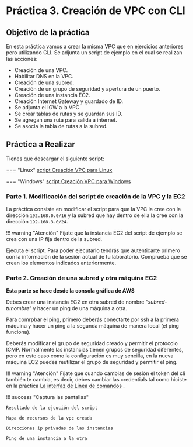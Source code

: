 # Práctica 3. Creación de VPC con CLI

## Objetivo de la práctica

En esta práctica vamos a crear la misma VPC que en ejercicios anteriores pero utilizando CLI. Se adjunta un script de ejemplo en el cual se realizan las acciones:

* Creación de una VPC.
* Habilitar DNS en la VPC.
* Creación de una subred.
* Creación de un grupo de seguridad y apertura de un puerto.
* Creación de una instancia EC2.
* Creación Internet Gateway y guardado de ID.
* Se adjunta el IGW a la VPC.
* Se crear tablas de rutas y se guardan sus ID.
* Se agregan una ruta para salida a internet.
* Se asocia la tabla de rutas a la subred.

## Práctica a Realizar

Tienes que descargar el siguiente script:

=== "Linux"
    [script Creación VPC para Linux](script_UD03.sh)

=== "Windows"
    [script Creación VPC para Windows](script_UD03.ps1)

### Parte 1. Modificación del script de creación de la VPC y la EC2

La práctica consiste en modificar el script para que la VPC la cree con la dirección `192.168.0.0/16` y la subred que hay dentro de ella la cree con la dirección `192.168.3.0/24`.

!!! warning "Atención"
    Fíjate que la instancia EC2 del script de ejemplo se crea con una IP fija dentro de la subred.

Ejecuta el script. Para poder ejecutarlo tendrás que autenticarte primero con la información de la sesión actual de tu laboratorio. Comprueba que se crean los elementos indicados anteriormente.

### Parte 2. Creación de una subred y otra máquina EC2

**Esta parte se hace desde la consola gráfica de AWS**

Debes crear una instancia EC2 en otra subred de nombre “*subred-tunombre*” y hacer un ping de una máquina a otra.

Para comrpbar el ping, primero deberás conectarte por ssh a la primera máquina y hacer un ping a la segunda máquina de manera local (el ping funciona).

Deberás modificar el grupo de seguridad creado y permitir el protocolo ICMP. Normalmente las instancias tienen grupos de seguridad diferentes, pero en este caso como la configuración es muy sencilla, en la nueva máquina EC2 puedes reutilizar el grupo de seguridad y permitir el ping.

!!! warning "Atención"
    Fíjate que cuando cambias de sesión el token del cli también te cambia, es decir, debes cambiar las credentials tal como hiciste en la práctica  [La interfaz de Linea de comandos](..//ud01/practica01.md) . 

!!! success "Captura las pantallas"

    Resultado de la ejcución del script

    Mapa de recursos de la vpc creada

    Direcciones ip privadas de las instancias

    Ping de una instancia a la otra
